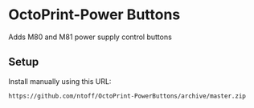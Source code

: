 # OctoPrint-Power Buttons

Adds M80 and M81 power supply control buttons

## Setup

Install manually using this URL:

    https://github.com/ntoff/OctoPrint-PowerButtons/archive/master.zip


